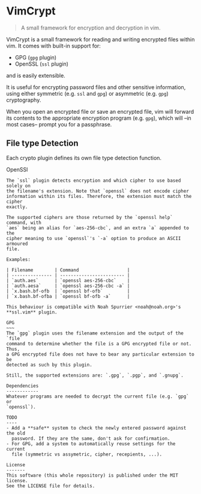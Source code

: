 VimCrypt
========
> A small framework for encryption and decryption in vim.

VimCrypt is a small framework for reading and writing encrypted files within
vim. It comes with built-in support for:

- GPG (`gpg` plugin)
- OpenSSL (`ssl` plugin)

and is easily extensible.

It is useful for encrypting password files and other sensitive information,
using either symmetric (e.g. `ssl` and `gpg`) or asymmetric (e.g. `gpg`)
cryptography.

When you open an encrypted file or save an encrypted file, vim will forward
its contents to the appropriate encryption program (e.g. `gpg`), which will
–in most cases– prompt you for a passphrase.

File type Detection
-------------------
Each crypto plugin defines its own file type detection function.

OpenSSl
~~~~~~~
The `ssl` plugin detects encryption and which cipher to use based solely on
the filename's extension. Note that `openssl` does not encode cipher
information within its files. Therefore, the extension must match the cipher
exactly.

The supported ciphers are those returned by the `openssl help` command, with
`aes` being an alias for `aes-256-cbc`, and an extra `a` appended to the
cipher meaning to use `openssl`'s `-a` option to produce an ASCII armoured
file.

Examples:

| Filename        | Command                  |
| --------------- | ------------------------ |
| `auth.aes`      | `openssl aes-256-cbc`    |
| `auth.aesa`     | `openssl aes-256-cbc -a` |
| `x.bash.bf-ofb  | `openssl bf-ofb`         |
| `x.bash.bf-ofba | `openssl bf-ofb -a`      |

This behaviour is compatible with Noah Spurrier <noah@noah.org>'s
**ssl.vim** plugin.

GPG
~~~
The `gpg` plugin uses the filename extension and the output of the `file`
command to determine whether the file is a GPG encrypted file or not. Thus,
a GPG encrypted file does not have to bear any particular extension to be
detected as such by this plugin.

Still, the supported extensions are: `.gpg`, `.pgp`, and `.gnupg`.

Dependencies
------------
Whatever programs are needed to decrypt the current file (e.g. `gpg` or
`openssl`).

TODO
----
- Add a **safe** system to check the newly entered password against the old
  password. If they are the same, don't ask for confirmation.
- For GPG, add a system to automatically reuse settings for the current
  file (symmetric vs assymetric, cipher, recepients, ...).

License
-------
This software (this whole repository) is published under the MIT license.
See the LICENSE file for details.

